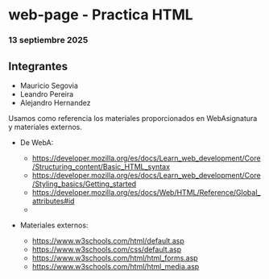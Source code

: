 # web-page - Practica HTML
### 13 septiembre 2025

## Integrantes
- Mauricio Segovia
- Leandro Pereira
- Alejandro Hernandez

Usamos como referencia los materiales proporcionados en WebAsignatura y materiales externos.
- De WebA:
    - https://developer.mozilla.org/es/docs/Learn_web_development/Core/Structuring_content/Basic_HTML_syntax
    - https://developer.mozilla.org/es/docs/Learn_web_development/Core/Styling_basics/Getting_started
    - https://developer.mozilla.org/es/docs/Web/HTML/Reference/Global_attributes#id
    - 

- Materiales externos:
    - https://www.w3schools.com/html/default.asp
    - https://www.w3schools.com/css/default.asp
    - https://www.w3schools.com/html/html_forms.asp
    - https://www.w3schools.com/html/html_media.asp